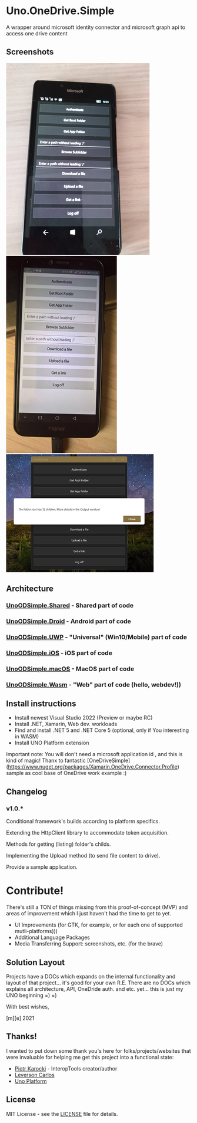 # Uno.OneDrive.Simple 
A wrapper around microsoft identity connector and microsoft graph api to access one drive content

## Screenshots
![Shot 1](Images/shot1.png)
![Shot 2](Images/shot2.png)
![Shot 3](Images/shot3.png)

## Architecture
### [UnoODSimple.Shared](/UnoODSimple.Shared) - Shared part of code
### [UnoODSimple.Droid](UnoODSimple.Droid) - Android part of code
### [UnoODSimple.UWP](UnoODSimple.UWP) - "Universal" (Win10/Mobile) part of code
### [UnoODSimple.iOS](UnoODSimple.iOS) - iOS part of code
### [UnoODSimple.macOS](UnoODSimple.macOS) - MacOS part of code
### [UnoODSimple.Wasm](UnoODSimple.Wasm) - "Web" part of code (hello, webdev!))


## Install instructions
* Install newest Visual Studio 2022 (Preview or maybe RC) 
* Install .NET, Xamarin, Web dev. workloads
* Find and install .NET 5 and .NET Core 5 (optional, only if You interesting in WASM) 
* Install UNO Platform extension
   
Important note:  You will don't need a microsoft application id , and this is kind of magic! 
Thanx to fantastic  [OneDriveSimple] (https://www.nuget.org/packages/Xamarin.OneDrive.Connector.Profile)
sample as cool base of OneDrive work example :)


## Changelog
### v1.0.*

Conditional framework's builds according to platform specifics.
  
Extending the HttpClient library to accommodate token acquisition.  

Methods for getting (listing) folder's childs. 

Implementing the Upload method (to send file content to drive). 

Provide a sample application.


# Contribute!
There's still a TON of things missing from this proof-of-concept (MVP) and areas of improvement 
which I just haven't had the time to get to yet.
- UI Improvements (for GTK, for example, or for each one of supported mutli-platforms)))
- Additional Language Packages
- Media Transferring Support: screenshots, etc. (for the brave)

## Solution Layout
Projects have a DOCs which expands on the internal functionality and layout of that project... it's good for your own R.E. 
There are no DOCs which explains all architecture, API, OneDride auth. and etc. yet... this is just my UNO beginning =) =)

With best wishes,

  [m][e] 2021

## Thanks!
I wanted to put down some thank you's here for folks/projects/websites that were invaluable for helping me get this project into a functional state:
* [Piotr Karocki](https://github.com/pkar70/) - InteropTools creator/author
* [Leverson Carlos](https://github.com/LeversonCarlos) 
* [Uno Platform](https://github.com/uno) 

## License
MIT License - see the [LICENSE](LICENSE) file for details.
